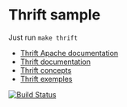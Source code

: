 # Thrift sample

Just run `make thrift`

- [Thrift Apache documentation](https://thrift.apache.org/docs/)
- [Thrift documentation](http://thrift-tutorial.readthedocs.io/en/latest/intro.html)
- [Thrift concepts](https://thrift.apache.org/docs/concepts)
- [Thrift exemples](https://github.com/apache/thrift/tree/master/lib/rb/spec)

[![Build Status](https://travis-ci.org/chussenot/thrift-sample.svg?branch=master)](https://travis-ci.org/chussenot/thrift-sample)
